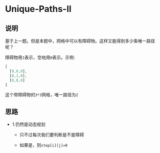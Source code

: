 # Unique-Paths-II

## 说明

基于上一题。但是本题中，网格中可以有障碍物。这样又能得到多少条唯一路径呢？

障碍物用`1`表示，空地用`0`表示。示例:

```js
[
  [0,0,0],
  [0,1,0],
  [0,0,0]
]
```

这个带障碍物的`3*3`网格，唯一路径为`2`

## 思路

- 1.仍然是动态规划

	- 只不过每次我们要判断是不是障碍
	
	- 如果是，则`step[i][j]=0`
